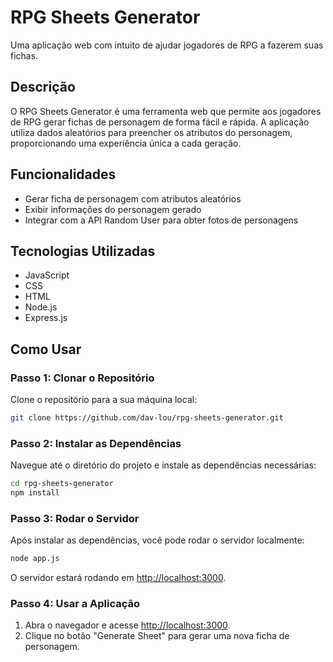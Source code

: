 # RPG Sheets Generator

Uma aplicação web com intuito de ajudar jogadores de RPG a fazerem suas fichas.

## Descrição

O RPG Sheets Generator é uma ferramenta web que permite aos jogadores de RPG gerar fichas de personagem de forma fácil e rápida. A aplicação utiliza dados aleatórios para preencher os atributos do personagem, proporcionando uma experiência única a cada geração.

## Funcionalidades

- Gerar ficha de personagem com atributos aleatórios
- Exibir informações do personagem gerado
- Integrar com a API Random User para obter fotos de personagens

## Tecnologias Utilizadas

- JavaScript
- CSS
- HTML
- Node.js
- Express.js

## Como Usar

### Passo 1: Clonar o Repositório

Clone o repositório para a sua máquina local:

```sh
git clone https://github.com/dav-lou/rpg-sheets-generator.git
```

### Passo 2: Instalar as Dependências

Navegue até o diretório do projeto e instale as dependências necessárias:

```sh
cd rpg-sheets-generator
npm install
```

### Passo 3: Rodar o Servidor

Após instalar as dependências, você pode rodar o servidor localmente:

```sh
node app.js
```

O servidor estará rodando em [http://localhost:3000](http://localhost:3000).

### Passo 4: Usar a Aplicação

1. Abra o navegador e acesse [http://localhost:3000](http://localhost:3000).
2. Clique no botão "Generate Sheet" para gerar uma nova ficha de personagem.

